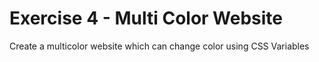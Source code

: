 # Exercise 4 - Multi Color Website

Create a multicolor website which can change color using CSS Variables